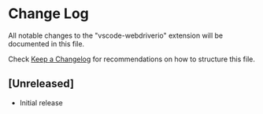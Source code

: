 # Change Log

All notable changes to the "vscode-webdriverio" extension will be documented in this file.

Check [Keep a Changelog](http://keepachangelog.com/) for recommendations on how to structure this file.

## [Unreleased]

- Initial release